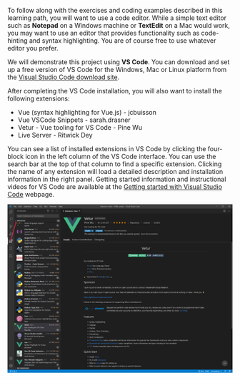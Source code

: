 To follow along with the exercises and coding examples described in this learning path, you will want to use a code editor. While a simple text editor such as **Notepad** on a Windows machine or **TextEdit** on a Mac would work, you may want to use an editor that provides functionality such as code-hinting and syntax highlighting. You are of course free to use whatever editor you prefer.

We will demonstrate this project using **VS Code**. You can download and set up a free version of VS Code for the Windows, Mac or Linux platform from the [Visual Studio Code download site](https://code.visualstudio.com/download).

After completing the VS Code installation, you will also want to install the following extensions:

- Vue (syntax highlighting for Vue.js) - jcbuisson
- Vue VSCode Snippets - sarah.drasner
- Vetur - Vue tooling for VS Code - Pine Wu
- Live Server - Ritwick Dey

You can see a list of installed extensions in VS Code by clicking the four-block icon in the left column of the VS Code interface. You can use the search bar at the top of that column to find a specific extension. Clicking the name of any extension will load a detailed description and installation information in the right panel. Getting started information and instructional videos for VS Code are available at the [Getting started with Visual Studio Code](https://code.visualstudio.com/docs/introvideos/basics) webpage.

![Image of the VS Code interface showing the icons and list of installed extensions on the left. Information about the Debugger for Microsoft Edge extension is displayed in the right panel.](../media/vscode_extensions.png)

